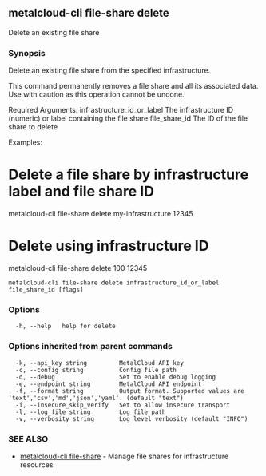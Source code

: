 ## metalcloud-cli file-share delete

Delete an existing file share

### Synopsis

Delete an existing file share from the specified infrastructure.

This command permanently removes a file share and all its associated data.
Use with caution as this operation cannot be undone.

Required Arguments:
  infrastructure_id_or_label    The infrastructure ID (numeric) or label containing the file share
  file_share_id                 The ID of the file share to delete

Examples:
  # Delete a file share by infrastructure label and file share ID
  metalcloud-cli file-share delete my-infrastructure 12345

  # Delete using infrastructure ID
  metalcloud-cli file-share delete 100 12345

```
metalcloud-cli file-share delete infrastructure_id_or_label file_share_id [flags]
```

### Options

```
  -h, --help   help for delete
```

### Options inherited from parent commands

```
  -k, --api_key string         MetalCloud API key
  -c, --config string          Config file path
  -d, --debug                  Set to enable debug logging
  -e, --endpoint string        MetalCloud API endpoint
  -f, --format string          Output format. Supported values are 'text','csv','md','json','yaml'. (default "text")
  -i, --insecure_skip_verify   Set to allow insecure transport
  -l, --log_file string        Log file path
  -v, --verbosity string       Log level verbosity (default "INFO")
```

### SEE ALSO

* [metalcloud-cli file-share](metalcloud-cli_file-share.md)	 - Manage file shares for infrastructure resources

